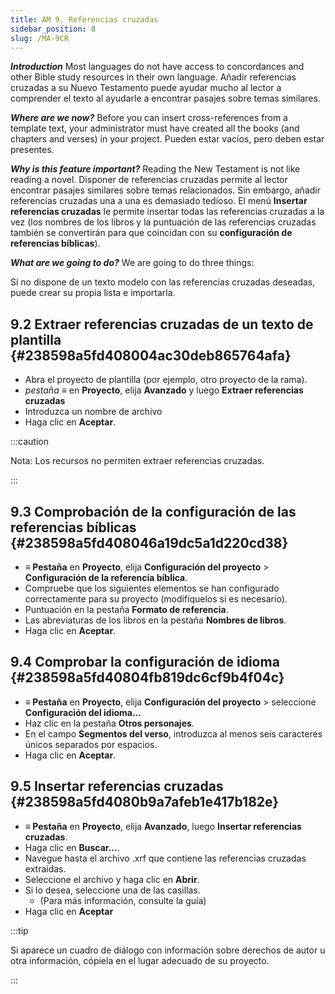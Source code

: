 ```yaml
---
title: AM 9. Referencias cruzadas
sidebar_position: 8
slug: /MA-9CR
---
```


_**Introduction**_  Most languages do not have access to concordances and other Bible study resources in their own language. Añadir referencias cruzadas a su Nuevo Testamento puede ayudar mucho al lector a comprender el texto al ayudarle a encontrar pasajes sobre temas similares.

_**Where are we now?**_  Before you can insert cross-references from a template text, your administrator must have created all the books (and chapters and verses) in your project. Pueden estar vacíos, pero deben estar presentes.

_**Why is this feature important?**_  Reading the New Testament is not like reading a novel. Disponer de referencias cruzadas permite al lector encontrar pasajes similares sobre temas relacionados. Sin embargo, añadir referencias cruzadas una a una es demasiado tedioso. El menú **Insertar referencias cruzadas** le permite insertar todas las referencias cruzadas a la vez (los nombres de los libros y la puntuación de las referencias cruzadas también se convertirán para que coincidan con su **configuración de referencias bíblicas**).

_**What are we going to do?**_  We are going to do three things:

Si no dispone de un texto modelo con las referencias cruzadas deseadas, puede crear su propia lista e importarla.

## **9.2 Extraer referencias cruzadas de un texto de plantilla** {#238598a5fd408004ac30deb865764afa}

- Abra el proyecto de plantilla (por ejemplo, otro proyecto de la rama).
- _pestaña _≡__ en **Proyecto**, elija **Avanzado** y luego **Extraer referencias cruzadas**
- Introduzca un nombre de archivo
- Haga clic en **Aceptar**.

:::caution

Nota: Los recursos no permiten extraer referencias cruzadas.

:::

## **9.3 Comprobación de la configuración de las referencias bíblicas** {#238598a5fd408046a19dc5a1d220cd38}

- **≡ Pestaña** en **Proyecto**, elija **Configuración del proyecto** &gt; **Configuración de la referencia bíblica**.
- Compruebe que los siguientes elementos se han configurado correctamente para su proyecto (modifíquelos si es necesario).
- Puntuación en la pestaña **Formato de referencia**.
- Las abreviaturas de los libros en la pestaña **Nombres de libros**.
- Haga clic en **Aceptar**.

## **9.4 Comprobar la configuración de idioma** {#238598a5fd40804fb819dc6cf9b4f04c}

- **≡ Pestaña** en **Proyecto**, elija **Configuración del proyecto** &gt; seleccione **Configuración del idioma...**
- Haz clic en la pestaña **Otros personajes**.
- En el campo **Segmentos del verso**, introduzca al menos seis caracteres únicos separados por espacios.
- Haga clic en **Aceptar**.

## **9.5 Insertar referencias cruzadas** {#238598a5fd4080b9a7afeb1e417b182e}

- **≡ Pestaña** en **Proyecto**, elija **Avanzado**, luego **Insertar referencias cruzadas**.
- Haga clic en **Buscar...**.
- Navegue hasta el archivo .xrf que contiene las referencias cruzadas extraídas.
- Seleccione el archivo y haga clic en **Abrir**.
- Si lo desea, seleccione una de las casillas.
    - (Para más información, consulte la guía)
- Haga clic en **Aceptar**

:::tip

Si aparece un cuadro de diálogo con información sobre derechos de autor u otra información, cópiela en el lugar adecuado de su proyecto.

:::



